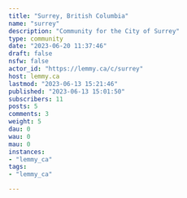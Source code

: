```yaml
---
title: "Surrey, British Columbia" 
name: "surrey"
description: "Community for the City of Surrey"
type: community
date: "2023-06-20 11:37:46"
draft: false
nsfw: false
actor_id: "https://lemmy.ca/c/surrey"
host: lemmy.ca
lastmod: "2023-06-13 15:21:46"
published: "2023-06-13 15:01:50"
subscribers: 11
posts: 5
comments: 3
weight: 5
dau: 0
wau: 0
mau: 0
instances:
- "lemmy_ca"
tags: 
- "lemmy_ca"

---
```

